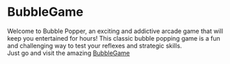 # BubbleGame
Welcome to Bubble Popper, an exciting and addictive arcade game that will keep you entertained for hours! This classic bubble popping game is a fun and challenging way to test your reflexes and strategic skills.
<br> Just go and visit the amazing <a href = "https://himanshukrprasad.github.io/BubbleGame/">BubbleGame</a>
